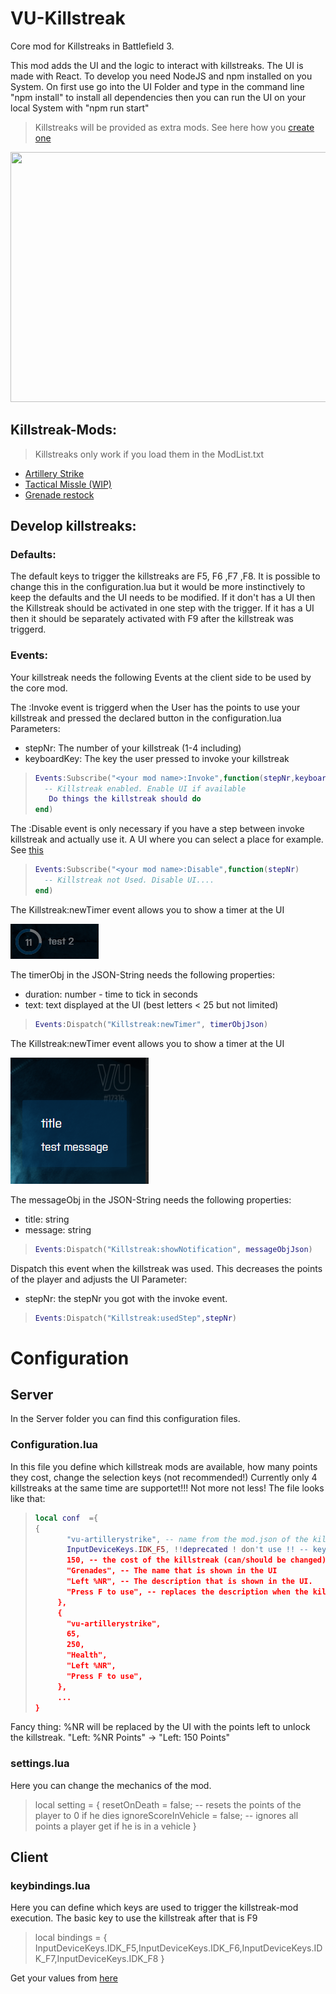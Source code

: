 # VU-Killstreak
Core mod for Killstreaks in Battlefield 3.

This mod adds the UI and the logic to interact with killstreaks.
The UI is made with React. To develop you need NodeJS and npm installed on you System.
On first use go into the UI Folder and type in the command line "npm install" to install all dependencies
then you can run the UI on your local System with "npm run start"

> Killstreaks will be provided as extra mods. See here how you [create one](#develop-killstreaks)

<img src="./github_styles/killstreak.gif" width="600" height="400"/>

## Killstreak-Mods:
> Killstreaks only work if you load them in the ModList.txt
- [Artillery Strike](https://github.com/Maxinger15/vu-artillerystrike)
- [Tactical Missle (WIP)](https://github.com/Maxinger15/vu-tactical-missile)
- [Grenade restock](https://github.com/Maxinger15/vu-ks-grenades)
## Develop killstreaks:

### Defaults:
The default keys to trigger the killstreaks are F5, F6 ,F7 ,F8.
It is possible to change this in the configuration.lua but it would be more instinctively to keep the defaults
and the UI needs to be modified.
If it don't has a UI then the Killstreak should be activated in one step with the trigger.
If it has a UI then it should be separately activated with F9 after the killstreak was triggerd.

### Events:
Your killstreak needs the following Events at the client side to be used by the core mod.

The <your mod name in mod.json>:Invoke event is triggerd when the User has the points to use your killstreak
and pressed the declared button in the configuration.lua
Parameters:
- stepNr: The number of your killstreak (1-4 including)
- keyboardKey: The key the user pressed to invoke your killstreak
> ```lua
>Events:Subscribe("<your mod name>:Invoke",function(stepNr,keyboardKey)
>	-- Killstreak enabled. Enable UI if available
>    Do things the killstreak should do
>end)
> ```

The <your mod name in mod.json>:Disable event is only necessary if you have a step between
invoke killstreak and actually use it. A UI where you can select a place for example. See [this](https://github.com/Maxinger15/vu-artillerystrike)
> ```lua
> Events:Subscribe("<your mod name>:Disable",function(stepNr)
>	-- Killstreak not Used. Disable UI....
> end)
>```
  
The Killstreak:newTimer event allows you to show a timer at the UI

<img src="./github_styles/timer.png"/>

The timerObj in the JSON-String needs the following properties:
- duration: number - time to tick in seconds
- text: text displayed at the UI (best letters < 25 but not limited)
> ```lua
> Events:Dispatch("Killstreak:newTimer", timerObjJson)
>```

The Killstreak:newTimer event allows you to show a timer at the UI

<img src="./github_styles/notification.PNG"/>

The messageObj in the JSON-String needs the following properties:
- title: string
- message: string
> ```lua
> Events:Dispatch("Killstreak:showNotification", messageObjJson)
>```
  
Dispatch this event when the killstreak was used.
This decreases the points of the player and adjusts the UI
Parameter:
- stepNr: the stepNr you got with the invoke event.
> ```lua
> Events:Dispatch("Killstreak:usedStep",stepNr)
> ```
# Configuration
## Server
In the Server folder you can find this configuration files.
### Configuration.lua
In this file you define which killstreak mods are available, how many points they cost, change the selection keys (not recommended!)
Currently only 4 killstreaks at the same time are supportet!!! Not more not less!
The file looks like that:
>```lua
>local conf  ={
>{
>        "vu-artillerystrike", -- name from the mod.json of the killstreak
>        InputDeviceKeys.IDK_F5, !!deprecated ! don't use !! -- key to trigger the killstreak
>        150, -- the cost of the killstreak (can/should be changed)
>        "Grenades", -- The name that is shown in the UI
>        "Left %NR", -- The description that is shown in the UI.
>        "Press F to use", -- replaces the description when the killstreak is ready to use
>      },
>      {
>        "vu-artillerystrike",
>        65,
>        250,
>        "Health",
>        "Left %NR",
>        "Press F to use",
>      },
>      ...
>}
>```
Fancy thing: %NR will be replaced by the UI with the points left to unlock the killstreak. "Left: %NR Points" -> "Left: 150 Points"

### settings.lua
Here you can change the mechanics of the mod.
> local setting = {
>    resetOnDeath = false; -- resets the points of the player to 0 if he dies
>    ignoreScoreInVehicle = false; -- ignores all points a player get if he is in a vehicle 
> }

## Client
### keybindings.lua
Here you can define which keys are used to trigger the killstreak-mod execution.
The basic key to use the killstreak after that is F9
>local bindings = {
>    InputDeviceKeys.IDK_F5,InputDeviceKeys.IDK_F6,InputDeviceKeys.IDK_F7,InputDeviceKeys.IDK_F8
>}

Get your values from [here](https://docs.veniceunleashed.net/vext/ref/fb/inputdevicekeys/)
